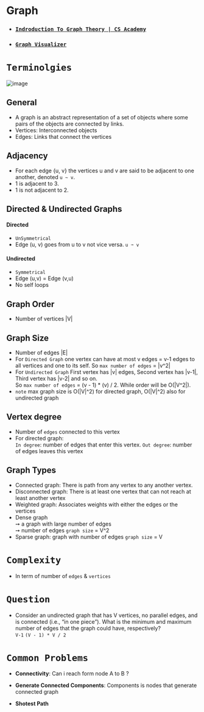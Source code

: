 # Graph

- ### [`Indroduction To Graph Theory | CS Academy`](https://csacademy.com/lesson/introduction_to_graphs/)

- ###  [`Graph Visualizer`](https://csacademy.com/app/graph_editor/)



# `Terminolgies`
![image](https://user-images.githubusercontent.com/99830416/230741172-cd39c380-5637-44d2-999d-ba3cd847cfac.png)

## General
- A graph is an abstract representation of a set of objects where some pairs of the objects are connected by links. 
- Vertices: Interconnected objects 
- Edges: Links that connect the vertices  

## Adjacency 
- For each edge {u, v} the vertices u and v are said to be adjacent to one another, denoted `u ~ v`.
- 1 is adjacent to 3.
- 1 is not adjacent to 2.

## Directed & Undirected Graphs
#### Directed
- `UnSymmetrical`
- Edge (u, v) goes from u to v not vice versa. `u ➙ v`
#### Undirected
- `Symmetrical`
- Edge (u,v) = Edge (v,u) <br>
- No self loops <br>

## Graph Order
- Number of vertices |V|

## Graph Size
- Number of edges |E| 
- For `Directed Graph` one vertex can have at most v edges = v-1 edges to all vertices and one to its self. So `max number of edges` = |v^2|
- For `Undirected Graph` First vertex has |v| edges, Second vertex has |v-1|, Third vertex has |v-2| and so on. <br> So `max number of edges` = (v - 1) * (v) / 2. While order will be O(|V^2|).
- `note` max graph size is O(|V|^2) for directed graph, O(|V|^2) also for undirected graph 
  
## Vertex degree
- Number of `edges` connected to this vertex
- For directed graph: <br>
  `In degree`: number of edges that enter this vertex.
  `Out degree`: number of edges leaves this vertex
  
## Graph Types
- Connected graph: There is path from any vertex to any another vertex.
- Disconnected graph: There is at least one vertex that can not reach at least another vertex
- Weighted graph: Associates weights with either the edges or the vertices
- Dense graph <br> 
  ➙ a graph with large number of edges <br>
  ➙ number of edges `graph size` = V^2 <br>
- Sparse graph: graph with number of edges `graph size` = V 

# `Complexity`
- In term of number of `edges` & `vertices`

# `Question`
- Consider an undirected graph that has V vertices, no parallel edges, and is connected (i.e., “in one piece”). What is the minimum and maximum number of edges that the graph could have, respectively?   
 `V-1` `(V - 1) * V / 2`

# `Common Problems`
- **Connectivity**: Can i reach form node A to B ?
  
- **Generate Connected Components**: Components is nodes that generate connected graph
  
- **Shotest Path**
